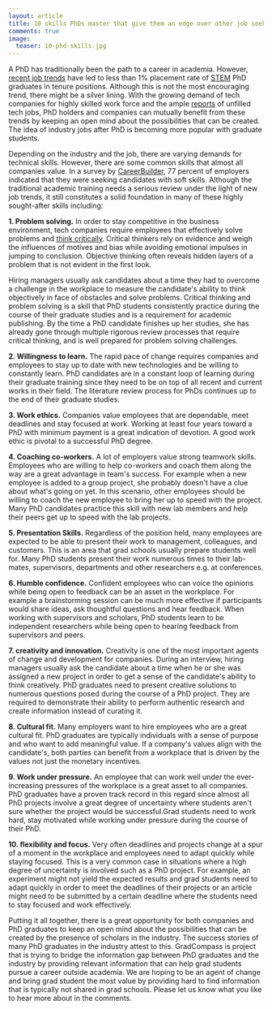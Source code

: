 ```yaml
---
layout: article
title: 10 skills PhDs master that give them an edge over other job seekers 
comments: true
image:
  teaser: 10-phd-skills.jpg
---
```




A PhD has traditionally been the path to a career in academia. However, [recent job trends](https://royalsociety.org/%7E/media/Royal_Society_Content/policy/publications/2010/4294970126.pdf) have led to less than 1% placement rate of [STEM](https://en.wikipedia.org/wiki/STEM_fields) PhD graduates in tenure positions. Although this is not the most encouraging trend, there might be a silver lining. With the growing demand of tech companies for highly skilled work force and the ample [reports](https://www.whitehouse.gov/issues/technology/techhire) of unfilled tech jobs, PhD holders and companies can mutually benefit from these trends by keeping an open mind about the possibilities that can be created. The idea of industry jobs after PhD is becoming more popular with graduate students.

Depending on the industry and the job, there are varying demands for technical skills. However, there are some common skills that almost all companies value. In a survey by [CareerBuilder](http://www.careerbuilder.com/share/aboutus/pressreleasesdetail.aspx?sd=4/10/2014&id=pr817&ed=12/31/2014), 77 percent of employers indicated that they were seeking candidates with soft skills. Although the traditional academic training needs a serious review under the light of new job trends, it still constitutes a solid foundation in many of these highly sought-after skills including:

**1\. Problem solving.** In order to stay competitive in the business environment, tech companies require employees that effectively solve problems and [think critically](https://en.wikipedia.org/wiki/Critical_thinking). Critical thinkers rely on evidence and weigh the influences of motives and bias while avoiding emotional impulses in jumping to conclusion. Objective thinking often reveals hidden layers of a problem that is not evident in the first look.

Hiring managers usually ask candidates about a time they had to overcome a challenge in the workplace to measure the candidate's ability to think objectively in face of obstacles and solve problems. Critical thinking and problem solving is a skill that PhD students consistently practice during the course of their graduate studies and is a requirement for academic publishing. By the time a PhD candidate finishes up her studies, she has already gone through multiple rigorous review processes that require critical thinking, and is well prepared for problem solving challenges.

**2\. Willingness to learn.** The rapid pace of change requires companies and employees to stay up to date with new technologies and be willing to constantly learn. PhD candidates are in a constant loop of learning during their graduate training since they need to be on top of all recent and current works in their field. The literature review process for PhDs continues up to the end of their graduate studies.

**3\. Work ethics.** Companies value employees that are dependable, meet deadlines and stay focused at work. Working at least four years toward a PhD with minimum payment is a great indication of devotion. A good work ethic is pivotal to a successful PhD degree. 

**4\. Coaching co-workers.** A lot of employers value strong teamwork skills. Employees who are willing to help co-workers and coach them along the way are a great advantage in team's success. For example when a new employee is added to a group project, she probably doesn't have a clue about what's going on yet. In this scenario, other employees should be willing to coach the new employee to bring her up to speed with the project. Many PhD candidates practice this skill with new lab members and help their peers get up to speed with the lab projects.

**5\. Presentation Skills.** Regardless of the position held, many employees are expected to be able to present their work to management, colleagues, and customers. This is an area that grad schools usually prepare students well for. Many PhD students present their work numerous times to their lab-mates, supervisors, departments and other researchers e.g. at conferences.

**6\. Humble confidence.** Confident employees who can voice the opinions while being open to feedback can be an asset in the workplace. For example a brainstorming session can be much more effective if participants would share ideas, ask thoughtful questions and hear feedback. When working with supervisors and scholars, PhD students learn to be independent researchers while being open to hearing feedback from supervisors and peers.

**7\. creativity and innovation.** Creativity is one of the most important agents of change and development for companies. During an interview, hiring managers usually ask the candidate about a time when he or she was assigned a new project in order to get a sense of the candidate's ability to think creatively. PhD graduates need to present creative solutions to numerous questions posed during the course of a PhD project. They are required to demonstrate their ability to perform authentic research and create information instead of curating it.

**8\. Cultural fit.** Many employers want to hire employees who are a great cultural fit. PhD graduates are typically individuals with a sense of purpose and who want to add meaningful value. If a company's values align with the candidate's, both parties can benefit from a workplace that is driven by the values not just the monetary incentives.

**9\. Work under pressure.** An employee that can work well under the ever-increasing pressures of the workplace is a great asset to all companies. PhD graduates have a proven track record in this regard since almost all PhD projects involve a great degree of uncertainty where students aren't sure whether the project would be successful.Grad students need to work hard, stay motivated while working under pressure during the course of their PhD.

**10\. flexibility and focus.** Very often deadlines and projects change at a spur of a moment in the workplace and employees need to adapt quickly while staying focused. This is a very common case in situations where a high degree of uncertainty is involved such as a PhD project. For example, an experiment might not yield the expected results and grad students need to adapt quickly in order to meet the deadlines of their projects or an article might need to be submitted by a certain deadline where the students need to stay focused and work effectively.

Putting it all together, there is a great opportunity for both companies and PhD graduates to keep an open mind about the possibilities that can be created by the presence of scholars in the industry. The success stories of many PhD graduates in the industry attest to this. GradCompass is project that is trying to bridge the information gap between PhD graduates and the industry by providing relevant information that can help grad students pursue a career outside academia. We are hoping to be an agent of change and bring grad student the most value by providing hard to find information that is typically not shared in grad schools. Please let us know what you like to hear more about in the comments.